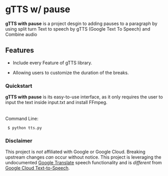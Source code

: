 # gTTS w/ pause 

**gTTS with pause** is a project desgin to adding pauses to a paragraph by using split turn Text to speech by gTTS (Google Text To Speech) and Combine audio

## Features

- Include every Feature of gTTS library.

- Allowing users to customize the duration of the breaks.



### Quickstart
**gTTS with pause** is its easy-to-use interface, as it only requires the user to input the text inside input.txt and install FFmpeg.
<br></br>
    [![<LABEL>](https://img.shields.io/static/v1?label=FFmpeg&message=Download&color=<COLOR>)](<https://ffmpeg.org/>)
<br></br>
Command Line:
```
 $ python tts.py
```

### Disclaimer

This project is *not* affiliated with Google or Google Cloud. Breaking upstream changes *can* occur without notice. This project is leveraging the undocumented [Google Translate](https://translate.google.com) speech functionality and is *different* from [Google Cloud Text-to-Speech](https://cloud.google.com/text-to-speech/).


